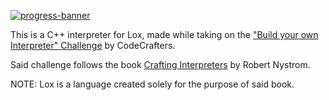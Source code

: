 [![progress-banner](https://backend.codecrafters.io/progress/interpreter/6542333f-225f-4480-80ca-e0d68ba3f0e6)](https://app.codecrafters.io/users/codecrafters-bot?r=2qF)

This is a C++ interpreter for Lox, made while taking on the
["Build your own Interpreter" Challenge](https://app.codecrafters.io/courses/interpreter/overview) by CodeCrafters.

Said challenge follows the book
[Crafting Interpreters](https://craftinginterpreters.com/) by Robert Nystrom.

NOTE: Lox is a language created solely for the purpose of said book.
